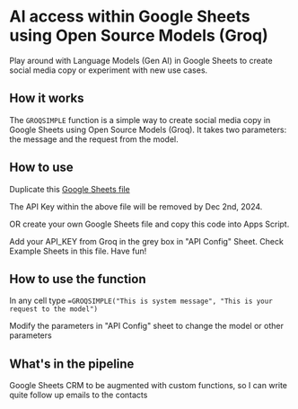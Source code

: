 # AI access within Google Sheets using Open Source Models (Groq)

Play around with Language Models (Gen AI) in Google Sheets to create social media copy or experiment with new use cases.

## How it works

The `GROQSIMPLE` function is a simple way to create social media copy in Google Sheets using Open Source Models (Groq). It takes two parameters: the message and the request from the model.

## How to use

Duplicate this [Google Sheets file](https://docs.google.com/spreadsheets/d/1z4a1B64PL9Q9fiO_2Oqyj1i9WnUjQpsRu7U6VgnlW00/edit?usp=sharing)

The API Key within the above file will be removed by Dec 2nd, 2024.

OR create your own Google Sheets file and copy this code into Apps Script.

Add your API_KEY from Groq in the grey box in "API Config" Sheet.
Check Example Sheets in this file. Have fun!

## How to use the function

In any cell type
`=GROQSIMPLE("This is system message", "This is your request to the model")`

Modify the parameters in "API Config" sheet to change the model or other parameters

## What's in the pipeline

Google Sheets CRM to be augmented with custom functions, so I can write quite follow up emails to the contacts
